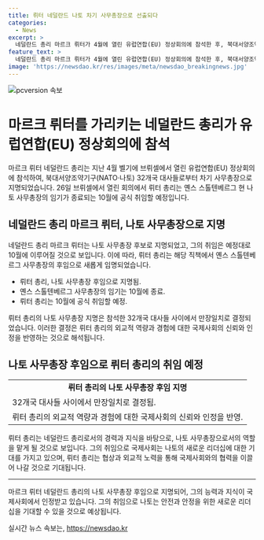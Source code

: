 ```yaml
---
title: 뤼터 네덜란드 나토 차기 사무총장으로 선출되다
categories:
  - News
excerpt: >
  네덜란드 총리 마르크 뤼터가 4월에 열린 유럽연합(EU) 정상회의에 참석한 후, 북대서양조약기구(NATO) 32개국 대사들은 26일 뤼터를 차기 사무총장으로 뽑았다. 옌스 스톨텐베르그의 임기 종료 후 10월에 공식 취임할 예정이다.
feature_text: >
  네덜란드 총리 마르크 뤼터가 4월에 열린 유럽연합(EU) 정상회의에 참석한 후, 북대서양조약기구(NATO) 32개국 대사들은 26일 뤼터를 차기 사무총장으로 뽑았다. 옌스 스톨텐베르그의 임기 종료 후 10월에 공식 취임할 예정이다.
image: 'https://newsdao.kr/res/images/meta/newsdao_breakingnews.jpg'
---
```


<p><img src="https://newsdao.kr/res/images/meta/newsdao_breakingnews.jpg" alt="pcversion 속보" /></p>

<h1>마르크 뤼터를 가리키는 네덜란드 총리가 유럽연합(EU) 정상회의에 참석</h1>

<p data-ke-size="size16">마르크 뤼터 네덜란드 총리는 지난 4월 벨기에 브뤼셀에서 열린 유럽연합(EU) 정상회의에 참석하여, 북대서양조약기구(NATO·나토) 32개국 대사들로부터 차기 사무총장으로 지명되었습니다. 26일 브뤼셀에서 열린 회의에서 뤼터 총리는 옌스 스톨텐베르그 현 나토 사무총장의 임기가 종료되는 10월에 공식 취임할 예정입니다.</p>

<h2 data-ke-size="size26">네덜란드 총리 마르크 뤼터, 나토 사무총장으로 지명</h2>

<p data-ke-size="size16">네덜란드 총리 마르크 뤼터는 나토 사무총장 후보로 지명되었고, 그의 취임은 예정대로 10월에 이루어질 것으로 보입니다. 이에 따라, 뤼터 총리는 해당 직책에서 옌스 스톨텐베르그 사무총장의 후임으로 새롭게 임명되었습니다.</p>

<ul>
  <li>뤼터 총리, 나토 사무총장 후임으로 지명됨.</li>
  <li>옌스 스톨텐베르그 사무총장의 임기는 10월에 종료.</li>
  <li>뤼터 총리는 10월에 공식 취임할 예정.</li>
</ul>

<p data-ke-size="size16">뤼터 총리의 나토 사무총장 지명은 참석한 32개국 대사들 사이에서 만장일치로 결정되었습니다. 이러한 결정은 뤼터 총리의 외교적 역량과 경험에 대한 국제사회의 신뢰와 인정을 반영하는 것으로 해석됩니다. </p>

<h2 data-ke-size="size26">나토 사무총장 후임으로 뤼터 총리의 취임 예정</h2>

<table>
    <tr>
        <td style="text-align: center; height: 17px;"><b>뤼터 총리의 나토 사무총장 후임 지명</b></td>
    </tr>
    <tr>
        <td>32개국 대사들 사이에서 만장일치로 결정됨.</td>
    </tr>
    <tr>
        <td>뤼터 총리의 외교적 역량과 경험에 대한 국제사회의 신뢰와 인정을 반영.</td>
    </tr>
</table>

<p data-ke-size="size16">뤼터 총리는 네덜란드 총리로서의 경력과 지식을 바탕으로, 나토 사무총장으로서의 역할을 맡게 될 것으로 보입니다. 그의 취임으로 국제사회는 나토의 새로운 리더십에 대한 기대를 가지고 있으며, 뤼터 총리는 협상과 외교적 노력을 통해 국제사회와의 협력을 이끌어 나갈 것으로 기대됩니다.</p>

<hr>

<p data-ke-size="size16">마르크 뤼터 네덜란드 총리의 나토 사무총장 후임으로 지명되어, 그의 능력과 지식이 국제사회에서 인정받고 있습니다. 그의 취임으로 나토는 안전과 안정을 위한 새로운 리더십을 기대할 수 있을 것으로 예상됩니다.</p>
실시간 뉴스 속보는, <a href="https://newsdao.kr" rel="dofollow">https://newsdao.kr</a>


